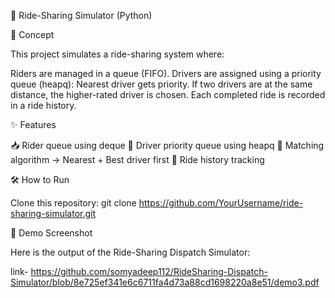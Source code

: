🚖 Ride-Sharing Simulator (Python)

📌 Concept

This project simulates a ride-sharing system where:

Riders are managed in a queue (FIFO).
Drivers are assigned using a priority queue (heapq):
Nearest driver gets priority.
If two drivers are at the same distance, the higher-rated driver is chosen.
Each completed ride is recorded in a ride history.

✨ Features

📥 Rider queue using deque
🚗 Driver priority queue using heapq
🎯 Matching algorithm → Nearest + Best driver first
📝 Ride history tracking


🛠️ How to Run

Clone this repository:
git clone https://github.com/YourUsername/ride-sharing-simulator.git

🚀 Demo Screenshot

Here is the output of the Ride-Sharing Dispatch Simulator:

link- https://github.com/somyadeep112/RideSharing-Dispatch-Simulator/blob/8e725ef341e6c6711fa4d73a88cd1698220a8e51/demo3.pdf

